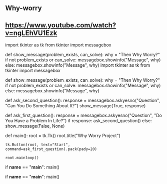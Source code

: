 ## Why-worry 

https://www.youtube.com/watch?v=ngLEhVU1Ezk
--------------------------------------------   



import tkinter as tk
from tkinter import messagebox

def show_message(problem_exists, can_solve):
    why = "Then Why Worry?"
    if not problem_exists or can_solve:
        messagebox.showinfo("Message", why)
    else:
        messagebox.showinfo("Message", why)
import tkinter as tk
from tkinter import messagebox

def show_message(problem_exists, can_solve):
    why = "Then Why Worry?"
    if not problem_exists or can_solve:
        messagebox.showinfo("Message", why)
    else:
        messagebox.showinfo("Message", why)

def ask_second_question():
    response = messagebox.askyesno("Question", "Can You Do Something About It?")
    show_message(True, response)

def ask_first_question():
    response = messagebox.askyesno("Question", "Do You Have a Problem In Life?")
    if response:
        ask_second_question()
    else:
        show_message(False, None)

def main():
    root = tk.Tk()
    root.title("Why Worry Project")
    
    tk.Button(root, text="Start", command=ask_first_question).pack(pady=20)
    
    root.mainloop()

if __name__ == "__main__":
    main()

if __name__ == "__main__":
    main()
